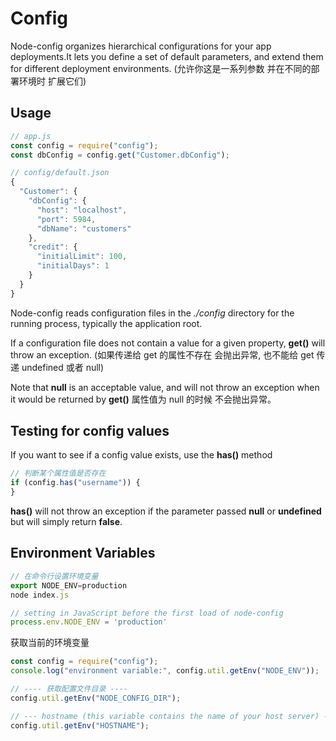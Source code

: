 # Config

Node-config organizes hierarchical configurations for your app deployments.It lets you define a set of default parameters, and extend them for different deployment environments.
(允许你这是一系列参数 并在不同的部署环境时 扩展它们)

## Usage

```js
// app.js
const config = require("config");
const dbConfig = config.get("Customer.dbConfig");

// config/default.json
{
  "Customer": {
    "dbConfig": {
      "host": "localhost",
      "port": 5984,
      "dbName": "customers"
    },
    "credit": {
      "initialLimit": 100,
      "initialDays": 1
    }
  }
}
```

Node-config reads configuration files in the _./config_ directory for the running process, typically the application root.

If a configuration file does not contain a value for a given property, **get()** will throw an exception.
(如果传递给 get 的属性不存在 会抛出异常, 也不能给 get 传递 undefined 或者 null)

Note that **null** is an acceptable value, and will not throw an exception when it would be returned by **get()**
属性值为 null 的时候 不会抛出异常。

## Testing for config values

If you want to see if a config value exists, use the **has()** method

```ts
// 判断某个属性值是否存在
if (config.has("username")) {
}
```

**has()** will not throw an exception if the parameter passed **null** or **undefined**
but will simply return **false**.

## Environment Variables

```js
// 在命令行设置环境变量
export NODE_ENV=production
node index.js

// setting in JavaScript before the first load of node-config
process.env.NODE_ENV = 'production'
```

获取当前的环境变量

```js
const config = require("config");
console.log("environment variable:", config.util.getEnv("NODE_ENV"));

// ---- 获取配置文件目录 ----
config.util.getEnv("NODE_CONFIG_DIR");

// --- hostname (this variable contains the name of your host server) ----
config.util.getEnv("HOSTNAME");
```
